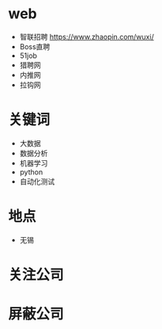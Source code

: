 # web

- 智联招聘
    https://www.zhaopin.com/wuxi/
- Boss直聘
- 51job
- 猎聘网
- 内推网
- 拉钩网


# 关键词

- 大数据
- 数据分析
- 机器学习
- python
- 自动化测试



# 地点
- 无锡

# 关注公司

 

# 屏蔽公司
